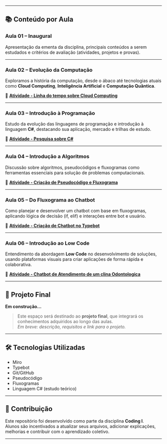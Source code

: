 
---

## 📚 Conteúdo por Aula

### Aula 01 – Inaugural
Apresentação da ementa da disciplina, principais conteúdos a serem estudados e critérios de avaliação (atividades, projetos e provas).

---

### Aula 02 – Evolução da Computação
Exploramos a história da computação, desde o ábaco até tecnologias atuais como **Cloud Computing**, **Inteligência Artificial** e **Computação Quântica**.

🔗 [**Atividade - Linha do tempo sobre Cloud Computing**](https://miro.com/welcomeonboard/UXI1Z2lkSXpYLytQZVZpNTR0czB3YWpJY08rTm5xV28vQnlQYW1ldjRSRG5uNVdKT3hRdUx4T3JFenlscjBWR1BhUTlQUDlLUFJhOTFLRitreFdGZzFtS2JnUkNaOS9rZ1JNS0xCdEZ1T0JpVUl4RTc0SzBRaFFBeG42dStoR2RBS2NFMDFkcUNFSnM0d3FEN050ekl3PT0hdjE=?share_link_id=635366859427)

---

### Aula 03 – Introdução à Programação
Estudo da evolução das linguagens de programação e introdução à linguagem **C#**, destacando sua aplicação, mercado e trilhas de estudo.

🔗 [**Atividade - Pesquisa sobre C#**](https://miro.com/welcomeonboard/NEhBODBRQXBKSVE4OWJFM3prcnVjRGJqeW9BN1plUHJsRDVuNm5CZjhHaExobHVVaWdYaTVjclhqd3g4M09VdXFFTHB6bTJrSmEzV0FmT2IvM2N0aGxtS2JnUkNaOS9rZ1JNS0xCdEZ1T0JXUm1QMTZBTlE5ZHZtR2J0dUFvRXFBS2NFMDFkcUNFSnM0d3FEN050ekl3PT0hdjE=?share_link_id=263138994058)

---

### Aula 04 – Introdução a Algoritmos
Discussão sobre algoritmos, pseudocódigos e fluxogramas como ferramentas essenciais para solução de problemas computacionais.

🔗 [**Atividade - Criação de Pseudocódigo e Fluxograma**](https://miro.com/welcomeonboard/RUFodTlROGE2RzBQWlZma08wczFwWEN2RUprKzBKdjIvZ1pSRGpvdUhvUFAzMTZDWlJkTWxFcytScWhBdWNtMUFCU09tM1E0UjE5ZGJMdld2S0FuRDFtS2JnUkNaOS9rZ1JNS0xCdEZ1T0FmaERyREZFTWpBVFZzSEtMTTd5Lzd3VHhHVHd5UWtSM1BidUtUYmxycDRnPT0hdjE=?share_link_id=98165721347)

---

### Aula 05 – Do Fluxograma ao Chatbot
Como planejar e desenvolver um chatbot com base em fluxogramas, aplicando lógica de decisão (if, elif) e interações entre bot e usuário.

🔗 [**Atividade - Criação de Chatbot no Typebot**](https://typebot.co/my-typebot-tmytafa)

---

### Aula 06 – Introdução ao Low Code
Entendimento da abordagem **Low Code** no desenvolvimento de soluções, usando plataformas visuais para criar aplicações de forma rápida e colaborativa.

🔗 [**Atividade - Chatbot de Atendimento de um clina Odontologica**](https://typebot.co/my-typebot-24019ac)

---

## 🧠 Projeto Final

**Em construção...**  
> Este espaço será destinado ao **projeto final**, que integrará os conhecimentos adquiridos ao longo das aulas.  
> *Em breve: descrição, requisitos e link para o projeto.*

---

## 🛠 Tecnologias Utilizadas

- Miro  
- Typebot  
- Git/GitHub  
- Pseudocódigo  
- Fluxogramas  
- Linguagem C# (estudo teórico)

---

## 📌 Contribuição

Este repositório foi desenvolvido como parte da disciplina **Coding I**.  
Alunos são incentivados a atualizar seus arquivos, adicionar explicações, melhorias e contribuir com o aprendizado coletivo.

---


